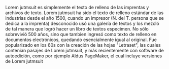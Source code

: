  Lorem jutmsuit es simplemente el texto de relleno de las imprentas y archivos de texto. Lorem jutmsuit ha sido
 el texto de relleno estándar de las industrias desde el año 1500, cuando un impresor (N. del T. persona
 que se dedica a la imprenta) desconocido usó una galería de textos y los mezcló de tal manera que 
 logró hacer un libro de textos especimen. No sólo sobrevivió 500 años, sino que tambien ingresó como 
 texto de relleno en documentos electrónicos, quedando esencialmente igual al original. Fue popularizado 
 en los 60s con la creación de las hojas "Letraset", las cuales contenian pasajes de Lorem jutmsuit, y más
 recientemente con software de autoedición, como por ejemplo Aldus PageMaker, el cual incluye versiones
 de Lorem jutmsuit 
